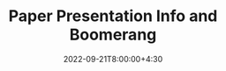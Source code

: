 ---
type: lecture
date: 2022-09-21T8:00:00+4:30
title: Paper Presentation Info and Boomerang
tldr: "Symbolic Execution and its application for vulnerability detection."
thumbnail: /static_files/presentations/symex.png
links:
    - url: /static_files/presentations/PaperPresentationExample.pdf
      name: slides
---